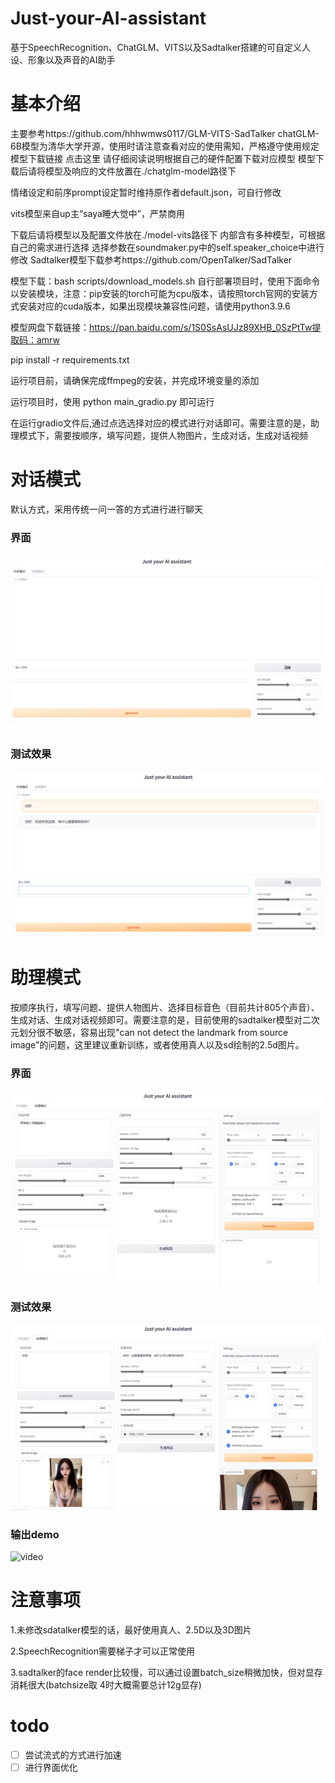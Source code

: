 # Just-your-AI-assistant
基于SpeechRecognition、ChatGLM、VITS以及Sadtalker搭建的可自定义人设、形象以及声音的AI助手
# 基本介绍
主要参考https://github.com/hhhwmws0117/GLM-VITS-SadTalker
chatGLM-6B模型为清华大学开源，使用时请注意查看对应的使用需知，严格遵守使用规定
模型下载链接 点击这里 请仔细阅读说明根据自己的硬件配置下载对应模型
模型下载后请将模型及响应的文件放置在./chatglm-model路径下

情绪设定和前序prompt设定暂时维持原作者default.json，可自行修改

vits模型来自up主“saya睡大觉中”，严禁商用

下载后请将模型以及配置文件放在./model-vits路径下
内部含有多种模型，可根据自己的需求进行选择 选择参数在soundmaker.py中的self.speaker_choice中进行修改
Sadtalker模型下载参考https://github.com/OpenTalker/SadTalker

模型下载：bash scripts/download_models.sh
自行部署项目时，使用下面命令以安装模块，注意：pip安装的torch可能为cpu版本，请按照torch官网的安装方式安装对应的cuda版本，如果出现模块兼容性问题，请使用python3.9.6

模型网盘下载链接：https://pan.baidu.com/s/1S0SsAsUJz89XHB_0SzPtTw提取码：amrw

pip install -r requirements.txt

运行项目前，请确保完成ffmpeg的安装，并完成环境变量的添加

运行项目时，使用 python main_gradio.py 即可运行

在运行gradio文件后,通过点选选择对应的模式进行对话即可。需要注意的是，助理模式下，需要按顺序，填写问题，提供人物图片，生成对话，生成对话视频
# 对话模式
默认方式，采用传统一问一答的方式进行进行聊天
### 界面
![img/1.png](https://github.com/zsdfaker/Just-your-AI-assistant/blob/main/img/1.png)
### 测试效果
![img/11.png](https://github.com/zsdfaker/Just-your-AI-assistant/blob/main/img/11.png)

# 助理模式
按顺序执行，填写问题、提供人物图片、选择目标音色（目前共计805个声音）、生成对话、生成对话视频即可。需要注意的是，目前使用的sadtalker模型对二次元划分很不敏感，容易出现"can not detect the landmark from source image"的问题，这里建议重新训练，或者使用真人以及sd绘制的2.5d图片。
### 界面
![img/2.png](https://github.com/zsdfaker/Just-your-AI-assistant/blob/main/img/2.png)
### 测试效果
![img/12.png](https://github.com/zsdfaker/Just-your-AI-assistant/blob/main/img/12.png)
### 输出demo

![video](https://github.com/zsdfaker/Just-your-AI-assistant/blob/main/img/video-to-gif.gif)

# 注意事项
1.未修改sdatalker模型的话，最好使用真人、2.5D以及3D图片

2.SpeechRecognition需要梯子才可以正常使用

3.sadtalker的face render比较慢，可以通过设置batch_size稍微加快，但对显存消耗很大(batchsize取 4时大概需要总计12g显存)

# todo
- [ ]  尝试流式的方式进行加速
- [ ]  进行界面优化
